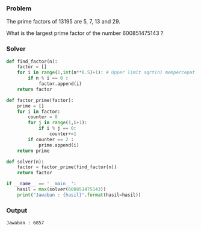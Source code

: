 ### Problem
The prime factors of 13195 are 5, 7, 13 and 29.

What is the largest prime factor of the number 600851475143 ?

### Solver
```python
def find_factor(n):
    factor = []
    for i in range(1,int(n**0.5)+1): # Upper limit sqrt(n) mempercepat proses
        if n % i == 0 :
            factor.append(i)
    return factor

def factor_prime(factor):
    prime = []
    for i in factor:
        counter = 0
        for j in range(1,i+1):
            if i % j == 0:
                counter+=1
        if counter == 2 :
            prime.append(i)
    return prime

def solver(n):
    factor = factor_prime(find_factor(n))
    return factor

if __name__ == '__main__':
    hasil = max(solver(600851475143))
    print("Jawaban : {hasil}".format(hasil=hasil))
```

### Output
```
Jawaban : 6857
```